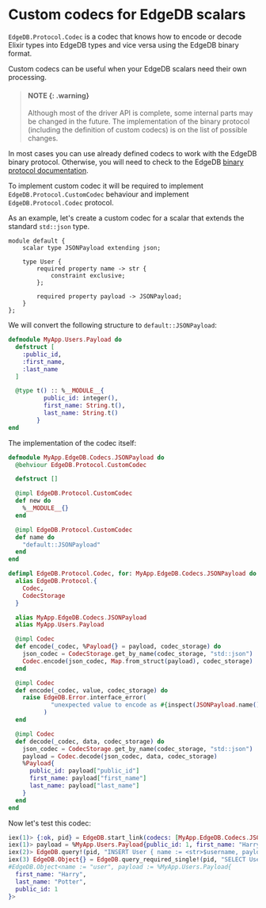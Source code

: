 # Custom codecs for EdgeDB scalars

`EdgeDB.Protocol.Codec` is a codec that knows how to encode or decode Elixir types into EdgeDB types
  and vice versa using the EdgeDB binary format.

Custom codecs can be useful when your EdgeDB scalars need their own processing.

> #### NOTE {: .warning}
>
> Although most of the driver API is complete, some internal parts may be changed in the future.
>   The implementation of the binary protocol (including the definition of custom codecs) is on the list of possible changes.

In most cases you can use already defined codecs to work with the EdgeDB binary protocol. Otherwise,
  you will need to check to the EdgeDB [binary protocol documentation](https://www.edgedb.com/docs/reference/protocol).

To implement custom codec it will be required to implement `EdgeDB.Protocol.CustomCodec` behaviour
  and implement `EdgeDB.Protocol.Codec` protocol.

As an example, let's create a custom codec for a scalar that extends the standard `std::json` type.

```edgeql
module default {
    scalar type JSONPayload extending json;

    type User {
        required property name -> str {
            constraint exclusive;
        };

        required property payload -> JSONPayload;
    }
};
```

We will convert the following structure to `default::JSONPayload`:

```elixir
defmodule MyApp.Users.Payload do
  defstruct [
    :public_id,
    :first_name,
    :last_name
  ]

  @type t() :: %__MODULE__{
          public_id: integer(),
          first_name: String.t(),
          last_name: String.t()
        }
end
```

The implementation of the codec itself:

```elixir
defmodule MyApp.EdgeDB.Codecs.JSONPayload do
  @behviour EdgeDB.Protocol.CustomCodec

  defstruct []

  @impl EdgeDB.Protocol.CustomCodec
  def new do
    %__MODULE__{}
  end

  @impl EdgeDB.Protocol.CustomCodec
  def name do
    "default::JSONPayload"
  end
end

defimpl EdgeDB.Protocol.Codec, for: MyApp.EdgeDB.Codecs.JSONPayload do
  alias EdgeDB.Protocol.{
    Codec,
    CodecStorage
  }

  alias MyApp.EdgeDB.Codecs.JSONPayload
  alias MyApp.Users.Payload

  @impl Codec
  def encode(_codec, %Payload{} = payload, codec_storage) do
    json_codec = CodecStorage.get_by_name(codec_storage, "std::json")
    Codec.encode(json_codec, Map.from_struct(payload), codec_storage)
  end

  @impl Codec
  def encode(_codec, value, codec_storage) do
    raise EdgeDB.Error.interface_error(
            "unexpected value to encode as #{inspect(JSONPayload.name())}: #{inspect(value)}"
          )
  end

  @impl Codec
  def decode(_codec, data, codec_storage) do
    json_codec = CodecStorage.get_by_name(codec_storage, "std::json")
    payload = Codec.decode(json_codec, data, codec_storage)
    %Payload{
      public_id: payload["public_id"]
      first_name: payload["first_name"]
      last_name: payload["last_name"]
    }
  end
end
```

Now let's test this codec:

```elixir
iex(1)> {:ok, pid} = EdgeDB.start_link(codecs: [MyApp.EdgeDB.Codecs.JSONPayload])
iex(1)> payload = %MyApp.Users.Payload{public_id: 1, first_name: "Harry", last_name: "Potter"}
iex(2)> EdgeDB.query!(pid, "INSERT User { name := <str>$username, payload := <JSONPayload>$payload }", username: "user", payload: payload)
iex(3) EdgeDB.Object{} = EdgeDB.query_required_single!(pid, "SELECT User {name, payload} FILTER .name = 'user' LIMIT 1")
#EdgeDB.Object<name := "user", payload := %MyApp.Users.Payload{
  first_name: "Harry",
  last_name: "Potter",
  public_id: 1
}>
```
